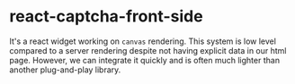 # react-captcha-front-side

It's a react widget working on `canvas` rendering. This system is low level compared to a server rendering despite not having explicit data in our html page. However, we can integrate it quickly and is often much lighter than another plug-and-play library.
